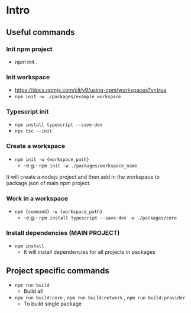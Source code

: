 # Intro

## Useful commands

### Init npm project
* npm init .

### Init workspace
* https://docs.npmjs.com/cli/v9/using-npm/workspaces?v=true
* `npm init -w ./packages/example_workspace`

### Typescript init
* `npm install typescript --save-dev`
* `npx tsc --init`

### Create a workspace
* `npm init -w {workspace_path}`
   * -e.g.- `npm init -w ./packages/workspace_name`

It will create a nodejs project and then add in the workspace to package.json of main npm project.

### Work in a workspace
* `npm {command} -w {workspace_path}`
   * -e.g.- `npm install typescript --save-dev -w ./packages/core`

### Install dependencies (MAIN PROJECT)
* `npm install`
   * It will install dependencies for all projects in packages

## Project specific commands
* `npm run build`
   * Build all
* `npm run build:core` , `npm run build:network` , `npm run build:provider`
   * To build single package
